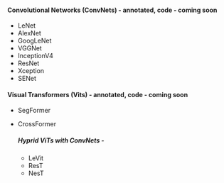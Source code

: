 #### Convolutional Networks (ConvNets) - annotated, code - coming soon

- LeNet
- AlexNet
- GoogLeNet
- VGGNet
- InceptionV4
- ResNet
- Xception
- SENet

#### Visual Transformers (Vits) - annotated, code - coming soon

- SegFormer
- CrossFormer
  
  ##### Hyprid ViTs with ConvNets - 
    
    - LeVit
    - ResT
    - NesT
